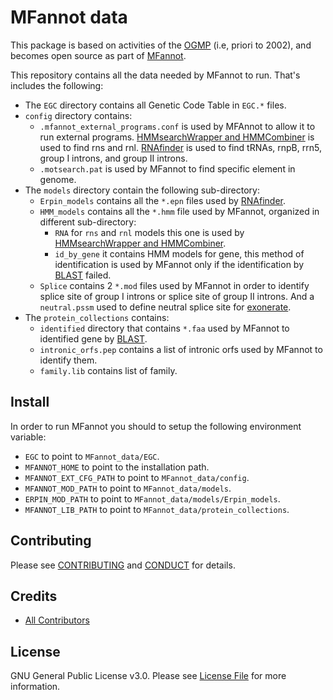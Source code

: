 # MFannot data

This package is based on activities of the [OGMP](http://megasun.bch.umontreal.ca/ogmp/) (i.e, priori to 2002), and
becomes open source as part of [MFannot](http://megasun.bch.umontreal.ca/RNAweasel/).

This repository contains all the data needed by MFannot to run. That's includes the following:

- The `EGC` directory contains all Genetic Code Table in `EGC.*` files.
- `config` directory contains:
  - `.mfannot_external_programs.conf` is used by MFAnnot to allow it to run external programs.
  [HMMsearchWrapper and HMMCombiner](https://github.com/BFL-lab/HMMsearchWC) is used to find rns and rnl.
  [RNAfinder](https://github.com/BFL-lab/RNAfinder) is used to find tRNAs, rnpB, rrn5, group I introns, and group II introns.
  - `.motsearch.pat` is used by MFannot to find specific element in genome.
- The `models` directory contain the following sub-directory:
  - `Erpin_models` contains all the `*.epn` files used by [RNAfinder](https://github.com/BFL-lab/RNAfinder).
  - `HMM_models` contains all the `*.hmm` file used by MFannot, organized in different sub-directory:
    - `RNA` for `rns` and `rnl` models this one is used by [HMMsearchWrapper and HMMCombiner](https://github.com/BFL-lab/HMMsearchWC).
    - `id_by_gene` it contains HMM models for gene, this method of identification is used by MFannot only if the identification by [BLAST](ftp://ftp.ncbi.nlm.nih.gov/blast/executables/blast+/LATEST/) failed.
  - `Splice` contains 2 `*.mod` files used by MFannot in order to identify splice site of group I introns or splice site of group II introns. And a `neutral.pssm` used to define neutral splice site for [exonerate](https://github.com/nathanweeks/exonerate).
- The `protein_collections` contains:
  - `identified` directory that contains `*.faa` used by MFannot to identified gene by [BLAST](ftp://ftp.ncbi.nlm.nih.gov/blast/executables/blast+/LATEST/).
  - `intronic_orfs.pep` contains a list of intronic orfs used by MFannot to identify them.
  - `family.lib` contains list of family.

## Install

In order to run MFannot you should to setup the following environment variable:

- `EGC` to point to `MFannot_data/EGC`.
- `MFANNOT_HOME` to point to the installation path.
- `MFANNOT_EXT_CFG_PATH` to point to `MFannot_data/config`.
- `MFANNOT_MOD_PATH` to point to `MFannot_data/models`.
- `ERPIN_MOD_PATH` to point to `MFannot_data/models/Erpin_models`.
- `MFANNOT_LIB_PATH` to point to `MFannot_data/protein_collections`.

## Contributing

Please see [CONTRIBUTING](CONTRIBUTING.md) and [CONDUCT](CONDUCT.md) for details.

## Credits

- [All Contributors](https://github.com/BFL-lab/MFannot_data/graphs/contributors)

## License

GNU General Public License v3.0. Please see [License File](LICENSE.md) for more information.
